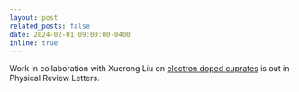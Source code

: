 ```yaml
---
layout: post
related_posts: false
date: 2024-02-01 09:00:00-0400
inline: true
---
```


Work in collaboration with Xuerong Liu on [electron doped cuprates](/publications/#Li2024) is out in Physical Review Letters.